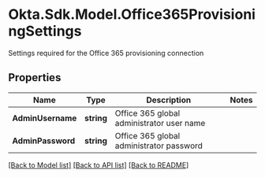 # Okta.Sdk.Model.Office365ProvisioningSettings
Settings required for the Office 365 provisioning connection

## Properties

Name | Type | Description | Notes
------------ | ------------- | ------------- | -------------
**AdminUsername** | **string** | Office 365 global administrator user name | 
**AdminPassword** | **string** | Office 365 global administrator password | 

[[Back to Model list]](../README.md#documentation-for-models) [[Back to API list]](../README.md#documentation-for-api-endpoints) [[Back to README]](../README.md)

